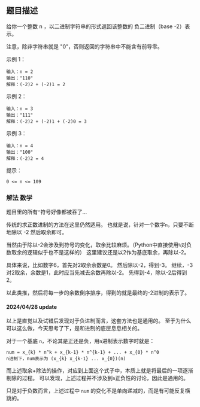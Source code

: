 ## 题目描述
给你一个整数 n ，以二进制字符串的形式返回该整数的 负二进制（base -2）表示。

注意，除非字符串就是 "0"，否则返回的字符串中不能含有前导零。

示例 1：
```
输入：n = 2
输出："110"
解释：(-2)2 + (-2)1 = 2
```
示例 2：
```
输入：n = 3
输出："111"
解释：(-2)2 + (-2)1 + (-2)0 = 3
```
示例 3：
```
输入：n = 4
输出："100"
解释：(-2)2 = 4
```

提示：
```
0 <= n <= 109
```

### 解法 数学
题目里的所有`^`符号好像都被吞了…

传统的求正数进制的方法在这里仍然适用。
也就是说，针对一个数字`n`，只要不断地除以 -2 然后取余即可。

当然由于除以-2会涉及到符号的变化，取余比较麻烦。（Python中直接使用`%`对负数取余的逻辑似乎也不是这样的）
这里建议还是以2作为基底取余，再除以-2。

具体来说，比如数字6，首先对2取余余数是0。
然后除以-2，得到-3。
继续，-3对2取余，余数是1，此时应当先减去余数再除以-2。
先得到-4，除以-2后得到2。

以此类推，然后将每一步的余数倒序排序，得到的就是最终的-2进制的表示了。

#### 2024/04/28 update
以上是直觉以及试错后发现对于负进制而言，这套方法也是通用的。
至于为什么可以这么做，今天思考了下，是和进制的底层息息相关的。

对于一个基底 `n`，不论其是正还是负，用`n`进制表示数字时就是：
```
num = x_{k} * n^k + x_{k-1} * n^{k-1} + ... + x_{0} * n^0
n进制下，num表示为 (x_{k} x_{k-1} ... x_{0})(n)
```

而上述取余+除法的操作，对应到上面这个式子中，本质上就是将最后的一项逐渐剔除的过程。
可以发现，上述过程并不涉及到`n`正负性的讨论，因此是通用的。

只是对于负数而言，上述过程中 `num` 的变化不是单向递减的，而是有可能反复横跳的。